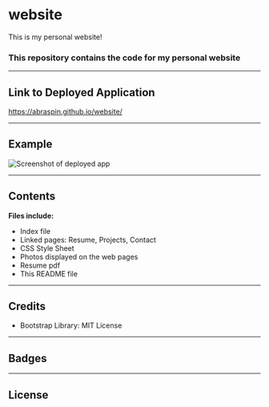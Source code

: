 # website
This is my personal website!

### This repository contains the code for my personal website

---


## Link to Deployed Application

https://abraspin.github.io/website/

---

## Example


![Screenshot of deployed app](./assets/images)


---

## Contents
**Files include:**
* Index file
* Linked pages: Resume, Projects, Contact
* CSS Style Sheet
* Photos displayed on the web pages
* Resume pdf
* This README file

---

## Credits
* Bootstrap Library: MIT License
---

## Badges

---

## License
